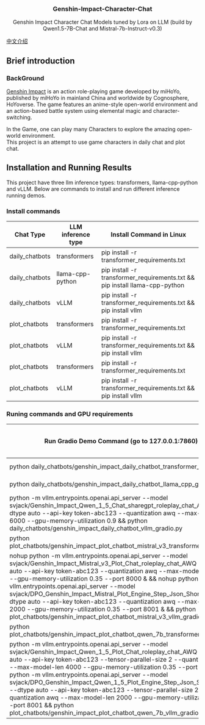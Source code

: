 <!-- PROJECT LOGO -->
<br />
<p align="center">
  <h3 align="center">Genshin-Impact-Character-Chat</h3>

  <p align="center">
   		Genshin Impact Character Chat Models tuned by Lora on LLM (build by Qwen1.5-7B-Chat and Mistral-7b-Instruct-v0.3)
    <br />
  </p>
</p>

[中文介绍](README.md)

## Brief introduction

### BackGround
[Genshin Impact](https://genshin.hoyoverse.com/en/) is an action role-playing game developed by miHoYo, published by miHoYo in mainland China and worldwide by Cognosphere, 
HoYoverse. The game features an anime-style open-world environment and an action-based battle system using elemental magic and character-switching. 

In the Game, one can play many Characters to explore the amazing open-world environment. <br/>
This project is an attempt to use game characters in daily chat and plot chat.

## Installation and Running Results
This project have three llm inference types: transformers, llama-cpp-python and vLLM. Below are commands to install and run different inference running demos.

### Install commands
| Chat Type | LLM inference type | Install Command in Linux |
|-------|---------|--------|
| daily_chatbots | transformers | pip install -r transformer_requirements.txt |
| daily_chatbots | llama-cpp-python  | pip install -r transformer_requirements.txt && pip install llama-cpp-python | 
| daily_chatbots | vLLM| pip install -r transformer_requirements.txt && pip install vllm | 
| plot_chatbots | transformers | pip install -r transformer_requirements.txt | 
| plot_chatbots | vLLM  | pip install -r transformer_requirements.txt && pip install vllm |
| plot_chatbots | transformers  | pip install -r transformer_requirements.txt | 
| plot_chatbots | vLLM  | pip install -r transformer_requirements.txt && pip install vllm |

### Runing commands and GPU requirements
| Run Gradio Demo Command (go to 127.0.0.1:7860) |GPU memory requirements or GPU cards environment|
|--------|--------|
| python daily_chatbots/genshin_impact_daily_chatbot_transformer_gradio.py | 3060x1 below 12gb|
|python daily_chatbots/genshin_impact_daily_chatbot_llama_cpp_gradio.py |3060x1 below 12gb|
|python -m vllm.entrypoints.openai.api_server --model svjack/Genshin_Impact_Qwen_1_5_Chat_sharegpt_roleplay_chat_AWQ --dtype auto --api-key token-abc123 --quantization awq --max-model-len 6000 --gpu-memory-utilization 0.9 && python daily_chatbots/genshin_impact_daily_chatbot_vllm_gradio.py |3060x1 below 12gb|
|python plot_chatbots/genshin_impact_plot_chatbot_mistral_v3_transformer_gradio.py | 3060x1 below 12gb|
|nohup python -m vllm.entrypoints.openai.api_server --model svjack/Genshin_Impact_Mistral_v3_Plot_Chat_roleplay_chat_AWQ --dtype auto --api-key token-abc123 --quantization awq --max-model-len 4000 --gpu-memory-utilization 0.35 --port 8000 & && nohup python -m vllm.entrypoints.openai.api_server --model svjack/DPO_Genshin_Impact_Mistral_Plot_Engine_Step_Json_Short_AWQ --dtype auto --api-key token-abc123 --quantization awq --max-model-len 2000 --gpu-memory-utilization 0.35 --port 8001 & && python plot_chatbots/genshin_impact_plot_chatbot_mistral_v3_vllm_gradio.py | A4000x1 17gb|
|python plot_chatbots/genshin_impact_plot_chatbot_qwen_7b_transformer_gradio.py | 3060x1 below 12gb|
| python -m vllm.entrypoints.openai.api_server --model svjack/Genshin_Impact_Qwen_1_5_Plot_Chat_roleplay_chat_AWQ --dtype auto --api-key token-abc123 --tensor-parallel-size 2 --quantization awq --max-model-len 4000 --gpu-memory-utilization 0.35 --port 8000 && python -m vllm.entrypoints.openai.api_server --model svjack/DPO_Genshin_Impact_Qwen_1_5_Plot_Engine_Step_Json_Short_AWQ --dtype auto --api-key token-abc123 --tensor-parallel-size 2 --quantization awq --max-model-len 2000 --gpu-memory-utilization 0.35 --port 8001 && python plot_chatbots/genshin_impact_plot_chatbot_qwen_7b_vllm_gradio.py | A4000x2 34gb|

 

